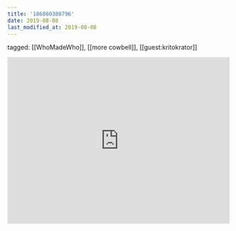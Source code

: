 ```yaml
---
title: '186860380796'
date: 2019-08-08
last_modified_at: 2019-08-08
---
```

tagged: [[WhoMadeWho]], [[more cowbell]], [[guest:kritokrator]]
<iframe allow="accelerometer; autoplay; clipboard-write; encrypted-media; gyroscope; picture-in-picture" allowfullscreen="" frameborder="0" height="375" id="youtube_iframe" src="https://www.youtube.com/embed/S-qjH2JVo5w?feature=oembed&amp;enablejsapi=1&amp;origin=https://safe.txmblr.com&amp;wmode=opaque" width="500"></iframe>